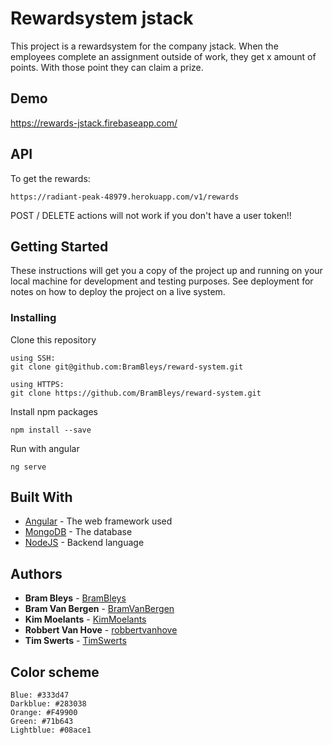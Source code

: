 # Rewardsystem jstack
This project is a rewardsystem for the company jstack. When the employees complete an assignment outside of work, they get x amount of points. With those point they can claim a prize.

## Demo

https://rewards-jstack.firebaseapp.com/

## API
To get the rewards:
```
https://radiant-peak-48979.herokuapp.com/v1/rewards
```
POST / DELETE actions will not work if you don't have a user token!!


## Getting Started

These instructions will get you a copy of the project up and running on your local machine for development and testing purposes. See deployment for notes on how to deploy the project on a live system.


### Installing

Clone this repository

```
using SSH:
git clone git@github.com:BramBleys/reward-system.git

using HTTPS:
git clone https://github.com/BramBleys/reward-system.git
```

Install npm packages
```
npm install --save
```

Run with angular
```
ng serve 
```

## Built With

* [Angular](https://angular.io/) - The web framework used
* [MongoDB](https://www.mongodb.com/) - The database
* [NodeJS](https://nodejs.org/en/) - Backend language


## Authors

* **Bram Bleys** - [BramBleys](https://github.com/BramBleys)
* **Bram Van Bergen** - [BramVanBergen](https://github.com/BramVanBergen)
* **Kim Moelants** - [KimMoelants](https://github.com/KimMoelants)
* **Robbert Van Hove** - [robbertvanhove](https://github.com/robbertvanhove)
* **Tim Swerts** - [TimSwerts](https://github.com/TimSwerts)


## Color scheme
```
Blue: #333d47
Darkblue: #283038
Orange: #F49900
Green: #71b643
Lightblue: #08ace1
```
